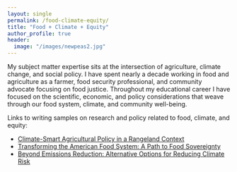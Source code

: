 ```yaml
---
layout: single
permalink: /food-climate-equity/
title: "Food + Climate + Equity"
author_profile: true
header:
  image: "/images/newpeas2.jpg"
---
```


My subject matter expertise sits at the intersection of agriculture, climate change, and social policy. I have spent nearly a decade working in food and agriculture as a farmer, food security professional, and community advocate focusing on food justice. Throughout my educational career I have focused on the scientific, economic, and policy considerations that weave through our food system, climate, and community well-being.

Links to writing samples on research and policy related to food, climate, and equity:
* [Climate-Smart Agricultural Policy in a Rangeland Context](https://kevineduardokarl.github.io/assets/healthy-soils-policy.pdf)
* [Transforming the American Food System: A Path to Food Sovereignty](https://kevineduardokarl.github.io/assets/food-climate-equity.pdf)
* [Beyond Emissions Reduction: Alternative Options for Reducing Climate Risk](https://kevineduardokarl.github.io/assets/beyond-emissions-reduction.pdf)
